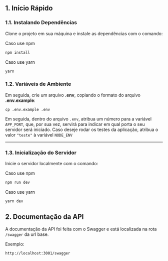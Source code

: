 ## 1. Início Rápido

### 1.1. Instalando Dependências

Clone o projeto em sua máquina e instale as dependências com o comando:

Caso use npm
```bash
npm install
```

Caso use yarn
```bash
yarn
```

### 1.2. Variáveis de Ambiente

Em seguida, crie um arquivo **.env**, copiando o formato do arquivo **.env.example**:
```
cp .env.example .env
```

Em seguida, dentro do arquivo `.env`, atribua um número para a variável `APP_PORT`, que, por sua vez, servirá para indicar em qual porta o seu servidor será iniciado.
Caso deseje rodar os testes da aplicação, atribua o valor `"teste"` à variável `NODE_ENV`

---

### 1.3. Inicialização do Servidor

Inicie o servidor localmente com o comando:

Caso use npm
```bash
npm run dev
```

Caso use yarn
```bash
yarn dev
```

## 2. Documentação da API

A documentação da API foi feita com o Swagger e está localizada na rota `/swagger` da url base.

Exemplo:
```
http://localhost:3001/swagger
```
